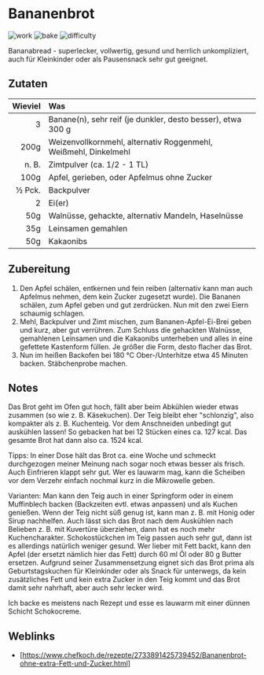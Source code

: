 # Bananenbrot

![work](https://img.shields.io/badge/work-15%20Min-green)
![bake](https://img.shields.io/badge/bake-45%20Min-blue)
![difficulty](https://img.shields.io/badge/difficulty-simpel-green)

Bananabread - superlecker, vollwertig, gesund und herrlich unkompliziert, auch für Kleinkinder
oder als Pausensnack sehr gut geeignet.

## Zutaten

| Wieviel | Was                                                             |
|--------:|:----------------------------------------------------------------|
|       3 | Banane(n), sehr reif (je dunkler, desto besser), etwa 300 g     |
|    200g | Weizenvollkornmehl, alternativ Roggenmehl, Weißmehl, Dinkelmehl |
|   n. B. | Zimtpulver (ca. 1/2 - 1 TL)                                     |
|    100g | Apfel, gerieben, oder Apfelmus ohne Zucker                      |
|  ½ Pck. | Backpulver                                                      |
|       2 | Ei(er)                                                          |
|     50g | Walnüsse, gehackte, alternativ Mandeln, Haselnüsse              |
|     35g | Leinsamen gemahlen                                              |
|     50g | Kakaonibs                                                       |

## Zubereitung

1. Den Apfel schälen, entkernen und fein reiben (alternativ kann man auch Apfelmus nehmen, dem kein Zucker zugesetzt
   wurde). Die Bananen schälen, zum Apfel geben und gut zerdrücken. Nun mit den zwei Eiern schaumig schlagen.
2. Mehl, Backpulver und Zimt mischen, zum Bananen-Apfel-Ei-Brei geben und kurz, aber gut verrühren. Zum Schluss die
   gehackten Walnüsse, gemahlenen Leinsamen und die Kakaonibs unterheben und alles in eine gefettete Kastenform füllen.
   Je größer die Form, desto flacher das Brot.
3. Nun im heißen Backofen bei 180 °C Ober-/Unterhitze etwa 45 Minuten backen. Stäbchenprobe machen.

## Notes

Das Brot geht im Ofen gut hoch, fällt aber beim Abkühlen wieder etwas zusammen (so wie z. B. Käsekuchen). Der Teig
bleibt eher "schlonzig", also kompakter als z. B. Kuchenteig. Vor dem Anschneiden unbedingt gut auskühlen lassen!
So gebacken hat bei 12 Stücken eines ca. 127 kcal. Das gesamte Brot hat dann also ca. 1524 kcal.

Tipps: In einer Dose hält das Brot ca. eine Woche und schmeckt durchgezogen meiner Meinung nach sogar noch etwas
besser als frisch. Auch Einfrieren klappt sehr gut.
Wer es lauwarm mag, kann die Scheiben vor dem Verzehr einfach nochmal kurz in die Mikrowelle geben.

Varianten: Man kann den Teig auch in einer Springform oder in einem Muffinblech backen
(Backzeiten evtl. etwas anpassen) und als Kuchen genießen. Wenn der Teig nicht süß genug ist, kann man z. B. mit Honig
oder Sirup nachhelfen.
Auch lässt sich das Brot nach dem Auskühlen nach Belieben z. B. mit Kuvertüre überziehen, dann hat es noch mehr Kuchencharakter.
Schokostückchen im Teig passen auch sehr gut, dann ist es allerdings natürlich weniger gesund.
Wer lieber mit Fett backt, kann den Apfel (der ersetzt nämlich hier das Fett) durch 60 ml Öl oder 80 g Butter ersetzen.
Aufgrund seiner Zusammensetzung eignet sich das Brot prima als Geburtstagskuchen für Kleinkinder oder als Snack für
unterwegs, da kein zusätzliches Fett und kein extra Zucker in den Teig kommt und das Brot damit sehr nahrhaft,
aber auch sehr lecker wird.

Ich backe es meistens nach Rezept und esse es lauwarm mit einer dünnen Schicht Schokocreme.

## Weblinks

- [https://www.chefkoch.de/rezepte/2733891425739452/Bananenbrot-ohne-extra-Fett-und-Zucker.html]
